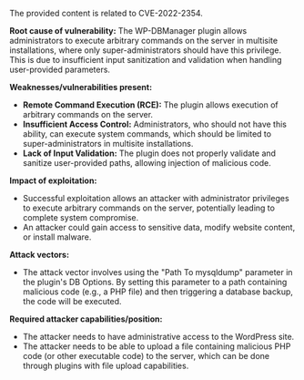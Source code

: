 The provided content is related to CVE-2022-2354.

**Root cause of vulnerability:** The WP-DBManager plugin allows administrators to execute arbitrary commands on the server in multisite installations, where only super-administrators should have this privilege. This is due to insufficient input sanitization and validation when handling user-provided parameters.

**Weaknesses/vulnerabilities present:**
*   **Remote Command Execution (RCE):** The plugin allows execution of arbitrary commands on the server.
*   **Insufficient Access Control:**  Administrators, who should not have this ability, can execute system commands, which should be limited to super-administrators in multisite installations.
*   **Lack of Input Validation:** The plugin does not properly validate and sanitize user-provided paths, allowing injection of malicious code.

**Impact of exploitation:**
*   Successful exploitation allows an attacker with administrator privileges to execute arbitrary commands on the server, potentially leading to complete system compromise.
*   An attacker could gain access to sensitive data, modify website content, or install malware.

**Attack vectors:**
*   The attack vector involves using the "Path To mysqldump" parameter in the plugin's DB Options. By setting this parameter to a path containing malicious code (e.g., a PHP file) and then triggering a database backup, the code will be executed.

**Required attacker capabilities/position:**
*   The attacker needs to have administrative access to the WordPress site.
*   The attacker needs to be able to upload a file containing malicious PHP code (or other executable code) to the server, which can be done through plugins with file upload capabilities.